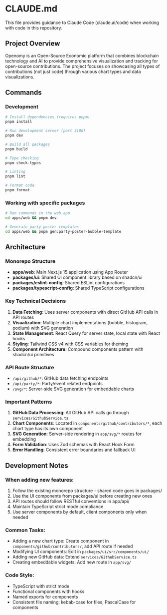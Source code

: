 # CLAUDE.md

This file provides guidance to Claude Code (claude.ai/code) when working with code in this repository.

## Project Overview

Openomy is an Open-Source Economic platform that combines blockchain technology and AI to provide comprehensive visualization and tracking for open-source contributions. The project focuses on showcasing all types of contributions (not just code) through various chart types and data visualizations.

## Commands

### Development
```bash
# Install dependencies (requires pnpm)
pnpm install

# Run development server (port 3100)
pnpm dev

# Build all packages
pnpm build

# Type checking
pnpm check-types

# Linting
pnpm lint

# Format code
pnpm format
```

### Working with specific packages
```bash
# Run commands in the web app
cd apps/web && pnpm dev

# Generate party poster templates
cd apps/web && pnpm gen:party-poster-bubble-template
```

## Architecture

### Monorepo Structure
- **apps/web**: Main Next.js 15 application using App Router
- **packages/ui**: Shared UI component library based on shadcn/ui
- **packages/eslint-config**: Shared ESLint configurations
- **packages/typescript-config**: Shared TypeScript configurations

### Key Technical Decisions
1. **Data Fetching**: Uses server components with direct GitHub API calls in API routes
2. **Visualization**: Multiple chart implementations (bubble, histogram, podium) with SVG generation
3. **State Management**: React Query for server state, local state with React hooks
4. **Styling**: Tailwind CSS v4 with CSS variables for theming
5. **Component Architecture**: Compound components pattern with shadcn/ui primitives

### API Route Structure
- `/api/github/*`: GitHub data fetching endpoints
- `/api/party/*`: Party/event related endpoints
- `/svg/*`: Server-side SVG generation for embeddable charts

### Important Patterns
1. **GitHub Data Processing**: All GitHub API calls go through `services/GithubService.ts`
2. **Chart Components**: Located in `components/github/contributors/*`, each chart type has its own component
3. **SVG Generation**: Server-side rendering in `app/svg/*` routes for embedding
4. **Form Validation**: Uses Zod schemas with React Hook Form
5. **Error Handling**: Consistent error boundaries and fallback UI

## Development Notes

### When adding new features:
1. Follow the existing monorepo structure - shared code goes in packages/
2. Use the UI components from packages/ui before creating new ones
3. API routes should follow RESTful conventions in app/api/
4. Maintain TypeScript strict mode compliance
5. Use server components by default, client components only when needed

### Common Tasks:
- Adding a new chart type: Create component in `components/github/contributors/`, add API route if needed
- Modifying UI components: Edit in `packages/ui/src/components/ui/`
- Adding new GitHub data: Extend `services/GithubService.ts`
- Creating embeddable widgets: Add new route in `app/svg/`

### Code Style:
- TypeScript with strict mode
- Functional components with hooks
- Named exports for components
- Consistent file naming: kebab-case for files, PascalCase for components